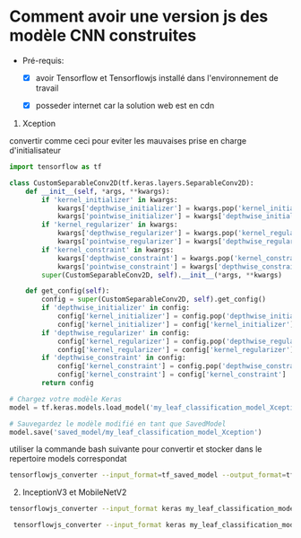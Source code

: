 # Comment avoir une version js des modèle CNN construites

* Pré-requis: 
    * [x] avoir Tensorflow et Tensorflowjs installé dans l'environnement de travail
    * [x] posseder internet car la solution web est en cdn


1. Xception

convertir comme ceci pour eviter les mauvaises prise en charge d'initialisateur

```python
import tensorflow as tf

class CustomSeparableConv2D(tf.keras.layers.SeparableConv2D):
    def __init__(self, *args, **kwargs):
        if 'kernel_initializer' in kwargs:
            kwargs['depthwise_initializer'] = kwargs.pop('kernel_initializer')
            kwargs['pointwise_initializer'] = kwargs['depthwise_initializer']
        if 'kernel_regularizer' in kwargs:
            kwargs['depthwise_regularizer'] = kwargs.pop('kernel_regularizer')
            kwargs['pointwise_regularizer'] = kwargs['depthwise_regularizer']
        if 'kernel_constraint' in kwargs:
            kwargs['depthwise_constraint'] = kwargs.pop('kernel_constraint')
            kwargs['pointwise_constraint'] = kwargs['depthwise_constraint']
        super(CustomSeparableConv2D, self).__init__(*args, **kwargs)

    def get_config(self):
        config = super(CustomSeparableConv2D, self).get_config()
        if 'depthwise_initializer' in config:
            config['kernel_initializer'] = config.pop('depthwise_initializer')
            config['kernel_initializer'] = config['kernel_initializer']
        if 'depthwise_regularizer' in config:
            config['kernel_regularizer'] = config.pop('depthwise_regularizer')
            config['kernel_regularizer'] = config['kernel_regularizer']
        if 'depthwise_constraint' in config:
            config['kernel_constraint'] = config.pop('depthwise_constraint')
            config['kernel_constraint'] = config['kernel_constraint']
        return config

# Chargez votre modèle Keras
model = tf.keras.models.load_model('my_leaf_classification_model_Xception.h5', custom_objects={'SeparableConv2D': CustomSeparableConv2D})

# Sauvegardez le modèle modifié en tant que SavedModel
model.save('saved_model/my_leaf_classification_model_Xception')

```

utiliser la commande bash suivante pour convertir et stocker dans le repertoire models correspondat

````bash
tensorflowjs_converter --input_format=tf_saved_model --output_format=tfjs_graph_model saved_model/my_leaf_classification_model_Xception models/Xception
````

2. InceptionV3 et MobileNetV2

````bash
tensorflowjs_converter --input_format keras my_leaf_classification_model_MobileNetV2.h5 models/MobileNetV2
````

````bash
 tensorflowjs_converter --input_format keras my_leaf_classification_model_InceptionV3.h5 models/InceptionV3 
````